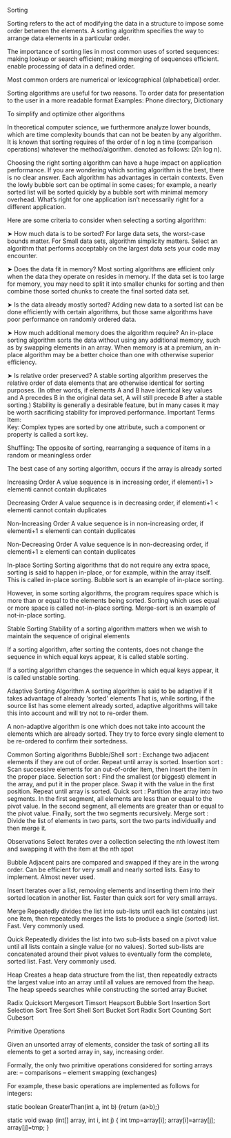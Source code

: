 Sorting

Sorting refers to the act of modifying the data in a structure to impose some order between the elements.
A sorting algorithm specifies the way to arrange data elements in a particular order.

The importance of sorting lies in most common uses of sorted sequences:
making lookup or search efficient;
making merging of sequences efficient.
enable processing of data in a defined order.

Most common orders are numerical or lexicographical (alphabetical) order.

Sorting algorithms are useful for two reasons.
To order data for presentation to the user in a more readable format
Examples: Phone directory, Dictionary

To simplify and optimize other algorithms


In theoretical computer science, we furthermore analyze lower bounds, which are time complexity bounds that can not be beaten by any algorithm. It is known that sorting requires of the order of n log n time (comparison operations) whatever the method/algorithm. denoted as follows: Ω(n log n).


Choosing the right sorting algorithm can have a huge impact on application performance.
If you are wondering which sorting algorithm is the best, there is no clear answer.
Each algorithm has advantages in certain contexts.
Even the lowly bubble sort can be optimal in some cases; for example, a nearly sorted list will be sorted quickly by a bubble sort with minimal memory overhead.
What’s right for one application isn’t necessarily right for a different application.

Here are some criteria to consider when selecting a sorting algorithm:

➤ How much data is to be sorted?
For large data sets, the worst-case bounds matter.
For Small data sets, algorithm simplicity matters.
Select an algorithm that performs acceptably on the largest data sets your code may encounter.

➤ Does the data fit in memory?
Most sorting algorithms are efficient only when the data they operate on resides in memory.
If the data set is too large for memory, you may need to split it into smaller chunks for sorting and then combine those sorted chunks to create the final sorted data set.

➤ Is the data already mostly sorted?
Adding new data to a sorted list can be done efficiently with certain algorithms, but those same algorithms have poor performance on randomly ordered data.

➤ How much additional memory does the algorithm require?
An in-place sorting algorithm sorts the data without using any additional memory, such as by swapping elements in an array. When memory is at a premium, an in-place algorithm may be a better choice than one with otherwise superior efficiency.

➤ Is relative order preserved?
A stable sorting algorithm preserves the relative order of data elements that are otherwise identical for sorting purposes. (In other words, if elements A and B have identical key values and A precedes B in the original data set, A will still precede B after a stable sorting.)
Stability is generally a desirable feature, but in many cases it may be worth sacrificing stability for improved performance.
Important Terms
Item:    
Key:    Complex types are sorted by one attribute, such a component or property is called a sort key.

Shuffling: The opposite of sorting, rearranging a sequence of items in a random or meaningless order

The best case of any sorting algorithm, occurs if the array is already sorted

Increasing Order        A value sequence is in increasing order, if elementi+1 > elementi
cannot contain duplicates

Decreasing Order        A value sequence is in decreasing order, if elementi+1 < elementi
cannot contain duplicates

Non-Increasing Order        A value sequence is in non-increasing order, if elementi+1 ≤ elementi
can contain duplicates

Non-Decreasing Order        A value sequence is in non-decreasing order, if elementi+1 ≥ elementi
can contain duplicates


In-place Sorting
Sorting algorithms that do not require any extra space, sorting is said to happen in-place, or for example, within the array itself. This is called in-place sorting.
Bubble sort is an example of in-place sorting.

However, in some sorting algorithms, the program requires space which is more than or equal to the elements being sorted. Sorting which uses equal or more space is called not-in-place sorting.
Merge-sort is an example of not-in-place sorting.


Stable Sorting
Stability of a sorting algorithm matters when we wish to maintain the sequence of original elements

If a sorting algorithm, after sorting the contents, does not change the sequence in which equal keys appear, it is called stable sorting.


If a sorting algorithm changes the sequence in which equal keys appear, it is called unstable sorting.



Adaptive Sorting Algorithm
A sorting algorithm is said to be adaptive if it takes advantage of already 'sorted' elements
That is, while sorting, if the source list has some element already sorted, adaptive algorithms will take this into account and will try not to re-order them.

A non-adaptive algorithm is one which does not take into account the elements which are already sorted. They try to force every single element to be re-ordered to confirm their sortedness.








Common Sorting algorithms
Bubble/Shell sort : Exchange two adjacent elements if they are out of order. Repeat until array is sorted.
Insertion sort : Scan successive elements for an out-of-order item, then insert the item in the proper place.
Selection sort : Find the smallest (or biggest) element in the array, and put it in the proper place. Swap it with the value in the first position. Repeat until array is sorted.
Quick sort : Partition the array into two segments. In the first segment, all elements are less than or equal to the pivot value. In the second segment, all elements are greater than or equal to the pivot value. Finally, sort the two segments recursively.
Merge sort : Divide the list of elements in two parts, sort the two parts individually and then merge it.




Observations
Select
Iterates over a collection selecting the nth lowest item and swapping it with the item at the nth spot

Bubble
Adjacent pairs are compared and swapped if they are in the wrong order. Can be efficient for very small and nearly sorted lists. Easy to implement. Almost never used.

Insert
Iterates over a list, removing elements and inserting them into their sorted location in another list. Faster than quick sort for very small arrays.

Merge
Repeatedly divides the list into sub-lists until each list contains just one item, then repeatedly merges the lists to produce a single (sorted) list. Fast. Very commonly used.

Quick
Repeatedly divides the list into two sub-lists based on a pivot value until all lists contain a single value (or no values). Sorted sub-lists are concatenated around their pivot values to eventually form the complete, sorted list. Fast. Very commonly used.

Heap
Creates a heap data structure from the list, then repeatedly extracts the largest value into an array until all values are removed from the heap. The heap speeds searches while constructing the sorted array
Bucket


Radix
Quicksort
Mergesort
Timsort
Heapsort
Bubble Sort
Insertion Sort
Selection Sort
Tree Sort
Shell Sort
Bucket Sort
Radix Sort
Counting Sort
Cubesort



Primitive Operations

Given an unsorted array of elements, consider the task of sorting all its elements to get a sorted array in, say, increasing order.

Formally, the only two primitive operations considered for sorting arrays are:
– comparisons
– element swapping (exchanges)

For example, these basic operations are implemented as follows for integers:

static boolean GreaterThan(int a, int b) {return (a>b);}

static void swap (int[] array, int i, int j) {
    int tmp=array[i];
    array[i]=array[j];
    array[j]=tmp;
}
